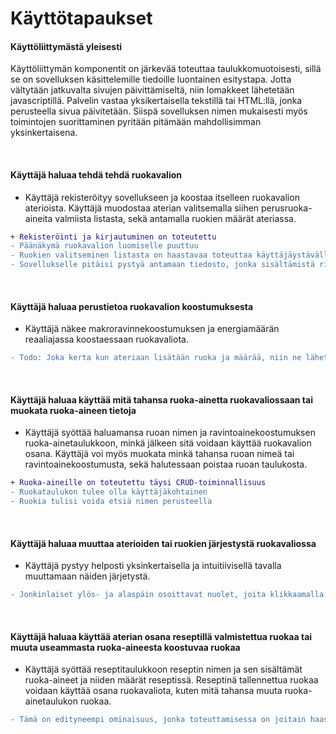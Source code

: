 # Käyttötapaukset

#### Käyttöliittymästä yleisesti

Käyttöliittymän komponentit on järkevää toteuttaa taulukkomuotoisesti, sillä se on sovelluksen käsittelemille tiedoille luontainen esitystapa. Jotta vältytään jatkuvalta sivujen päivittämiseltä, niin lomakkeet lähetetään javascriptillä. Palvelin vastaa yksikertaisella tekstillä tai HTML:llä, jonka perusteella sivua päivitetään. Siispä sovelluksen nimen mukaisesti myös toimintojen suorittaminen pyritään pitämään mahdollisimman yksinkertaisena.

<br>

#### Käyttäjä haluaa tehdä tehdä ruokavalion

- Käyttäjä rekisteröityy sovellukseen ja koostaa itselleen ruokavalion aterioista. Käyttäjä muodostaa aterian valitsemalla siihen perusruoka-aineita valmiista listasta, sekä antamalla ruokien määrät ateriassa.

```diff
+ Rekisteröinti ja kirjautuminen on toteutettu
- Päänäkymä ruokavalion luomiselle puuttuu
- Ruokien valitseminen listasta on haastavaa toteuttaa käyttäjäystävällisesti. Toimivaa voisi olla käyttää jonkinlaista autocomplete-ominaisuutta ruoan nimeä kirjoitettaessa.
- Sovellukselle pitäisi pystyä antamaan tiedosto, jonka sisältämistä riveistä ruokataulukkoon luodaan valmiit "perusruoka-aineet".
```

<br>

#### Käyttäjä haluaa perustietoa ruokavalion koostumuksesta

- Käyttäjä näkee makroravinnekoostumuksen ja energiamäärän reaaliajassa koostaessaan ruokavaliota.

```diff
- Todo: Joka kerta kun ateriaan lisätään ruoka ja määrää, niin ne lähetetään palvelimelle tallennettavaksi. Palvelin vastaa lähettämällä tiedon muuttuneista makroravinne- ja energiamääristä.
```

<br>

#### Käyttäjä haluaa käyttää mitä tahansa ruoka-ainetta ruokavaliossaan tai muokata ruoka-aineen tietoja

- Käyttäjä syöttää haluamansa ruoan nimen ja ravintoainekoostumuksen ruoka-ainetaulukkoon, minkä jälkeen sitä voidaan käyttää ruokavalion osana. Käyttäjä voi myös muokata minkä tahansa ruoan nimeä tai ravintoainekoostumusta, sekä halutessaan poistaa ruoan taulukosta.

```diff
+ Ruoka-aineille on toteutettu täysi CRUD-toiminnallisuus
- Ruokataulukon tulee olla käyttäjäkohtainen
- Ruokia tulisi voida etsiä nimen perusteella
```

<br>

#### Käyttäjä haluaa muuttaa aterioiden tai ruokien järjestystä ruokavaliossa

- Käyttäjä pystyy helposti yksinkertaisella ja intuitiivisellä tavalla muuttamaan näiden järjetystä.

```diff
- Jonkinlaiset ylös- ja alaspäin osoittavat nuolet, joita klikkaamalla ateria tai aterian sisältämä ruoka siirtyy taulukossa ylöspäin. Samalla palvelimelle lähetetään tieto muuttuneesta järjestyksestä. Tehokkainta olisi käyttää jotain näppäinyhdistelmää esim. <shift>+<up>/<down>. Tämä vaatisi kuitenkin mahdollisuuden valita rivejä taulukosta. 
```

<br>

#### Käyttäjä haluaa käyttää aterian osana reseptillä valmistettua ruokaa tai muuta useammasta ruoka-aineesta koostuvaa ruokaa

- Käyttäjä syöttää reseptitaulukkoon reseptin nimen ja sen sisältämät ruoka-aineet ja niiden määrät reseptissä. Reseptinä tallennettua ruokaa voidaan käyttää osana ruokavaliota, kuten mitä tahansa muuta ruoka-ainetaulukon ruokaa.

 ```diff
- Tämä on edityneempi ominaisuus, jonka toteuttamisessa on joitain haasteita. Jotta sovelluksen logiikka pysyy mahdollisimman yksinkertaisena, niin reseptille tulee laskea normaali ravintoainekoostumus 100 g kohden, ja tallentaa se ruoka-ainetaulukkoon, jossa se käyttäytyy kuten normaali ruoka. Eli ruokataulukon ja reseptitaulukon välille syntyy riippuvuus siten, että aina kun reseptitaulukkoa muutetaan, niin myös ruokataulukkoa muutetaan. Tämä tietysti myös denormalisoi tietokantaa. 
```

